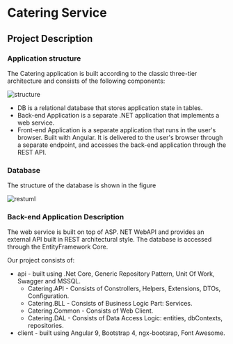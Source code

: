 # Catering Service

## Project Description

### Application structure

The Catering application is built according to the classic three-tier architecture and consists of the following components:

![structure](https://user-images.githubusercontent.com/84620072/136130919-a3110363-e78c-41d4-82f2-5363e65508ed.png)

- DB is a relational database that stores application state in tables.
- Back-end Application is a separate .NET application that implements a web service.
- Front-end Application is a separate application that runs in the user's browser. Built with Angular. It is delivered to the user's browser through a separate endpoint, and accesses the back-end application through the REST API.

### Database

The structure of the database is shown in the figure

![restuml](https://user-images.githubusercontent.com/84620072/136130715-6a3eb029-8f82-4e29-bb58-39ddfe121571.png)

### Back-end Application Description

The web service is built on top of ASP. NET WebAPI and provides an external API built in REST architectural style. The database is accessed through the EntityFramework Core.

Our project consists of:

- api - built using .Net Core, Generic Repository Pattern, Unit Of Work, Swagger and MSSQL.
  - Catering.API - Consists of Constrollers, Helpers, Extensions, DTOs, Configuration.
  - Catering.BLL - Consists of Business Logic Part: Services.
  - Catering.Common - Consists of Web Client.
  - Catering.DAL - Consists of Data Access Logic: entities, dbContexts, repositories.
- client - built using Angular 9, Bootstrap 4, ngx-bootsrap, Font Awesome.
